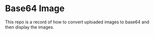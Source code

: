# Base64 Image

This repo is a record of how to convert uploaded images to base64 and then display the images.
